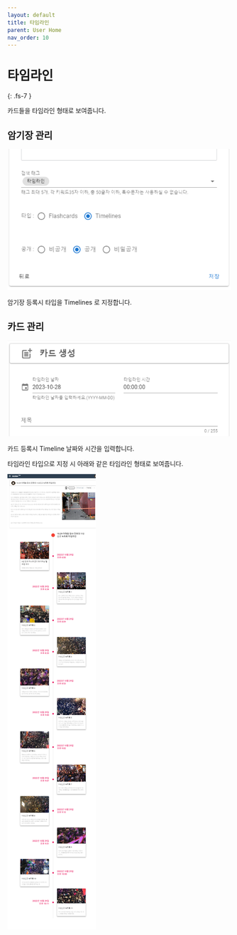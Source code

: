 ```yaml
---
layout: default
title: 타임라인
parent: User Home
nav_order: 10
---
```


# 타임라인
{: .fs-7 }

카드들을 타임라인 형태로 보여줍니다.

## 암기장 관리

![note-edit-timeline](/assets/images/user/note-edit-timeline.png)

암기장 등록시 타입을 Timelines 로 지정합니다.

## 카드 관리

![card-edit-timeline](/assets/images/user/card-edit-timeline.png)

카드 등록시 Timeline 날짜와 시간을 입력합니다.

타임라인 타입으로 지정 시 아래와 같은 타임라인 형태로 보여줍니다.

![card-edit-timeline](/assets/images/user/note-main-timeline.png)
